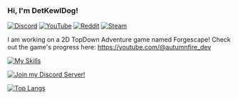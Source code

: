 ### Hi, I'm DetKewlDog!

[![Discord](https://img.shields.io/badge/Discord-%235865F2.svg?style=for-the-badge&logo=discord&logoColor=white)](https://discord.gg/F7VQ2hwfyw) [![YouTube](https://img.shields.io/badge/YouTube-%23FF0000.svg?style=for-the-badge&logo=youtube&logoColor=white)](https://youtube.com/@autumnfire_dev) [![Reddit](https://img.shields.io/badge/Reddit-%23FF4500.svg?style=for-the-badge&logo=reddit&logoColor=white)](https://www.reddit.com/u/DetKewlDog) [![Steam](https://img.shields.io/badge/steam-%23000000.svg?style=for-the-badge&logo=steam&logoColor=white)](https://steamcommunity.com/id/DetKewlDog)

I am working on a 2D TopDown Adventure game named Forgescape!
Check out the game's progress here: https://youtube.com/@autumnfire_dev

[![My Skills](https://skillicons.dev/icons?i=cs,unity,py,cpp,c,js,html,css,vscode,replit)](https://skillicons.dev)

[![Join my Discord Server!](https://discordapp.com/api/guilds/877148912262197258/widget.png?style=banner2)](https://discord.gg/F7VQ2hwfyw)

[![Top Langs](https://github-readme-stats.vercel.app/api/top-langs/?username=detkewldog&layout=compact&theme=nord&count_private=true&show_icons=true)](https://github.com/anuraghazra/github-readme-stats)
